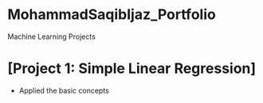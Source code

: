 # MohammadSaqibIjaz_Portfolio
Machine Learning Projects
# [Project 1: Simple Linear Regression]
* Applied the basic concepts 
